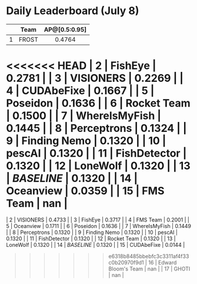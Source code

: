 # Daily Leaderboard (July 8)

|| Team | AP@[0.5:0.95] |
| :---: | :---: | :---: |
| 1 | FROST | 0.4764 |
<<<<<<< HEAD
| 2 | FishEye | 0.2781 |
| 3 | VISIONERS | 0.2269 |
| 4 | CUDAbeFixe | 0.1667 |
| 5 | Poseidon | 0.1636 |
| 6 | Rocket Team | 0.1500 |
| 7 | WhereIsMyFish | 0.1445 |
| 8 | Perceptrons | 0.1324 |
| 9 | Finding Nemo | 0.1320 |
| 10 | pescAI | 0.1320 |
| 11 | FishDetector | 0.1320 |
| 12 | LoneWolf | 0.1320 |
| 13 | *BASELINE* | 0.1320 |
| 14 | Oceanview | 0.0359 |
| 15 | FMS Team | nan |
=======
| 2 | VISIONERS | 0.4733 |
| 3 | FishEye | 0.3717 |
| 4 | FMS Team | 0.2001 |
| 5 | Oceanview | 0.1711 |
| 6 | Poseidon | 0.1636 |
| 7 | WhereIsMyFish | 0.1449 |
| 8 | Perceptrons | 0.1320 |
| 9 | Finding Nemo | 0.1320 |
| 10 | pescAI | 0.1320 |
| 11 | FishDetector | 0.1320 |
| 12 | Rocket Team | 0.1320 |
| 13 | LoneWolf | 0.1320 |
| 14 | *BASELINE* | 0.1320 |
| 15 | CUDAbeFixe | 0.0144 |
>>>>>>> e6318b8485bbebfc3c3311af4f33c0b20970f9d1
| 16 | Edward Bloom's Team | nan |
| 17 | GHOTI | nan |
